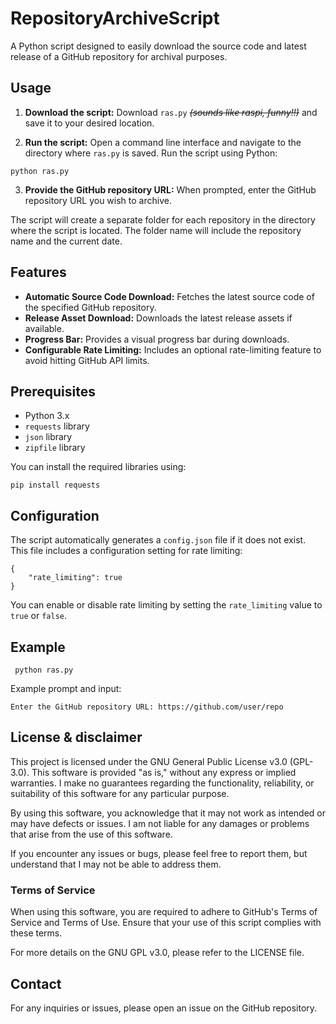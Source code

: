 # RepositoryArchiveScript

A Python script designed to easily download the source code and latest release of a GitHub repository for archival purposes.

## Usage

1. **Download the script:**
   Download `ras.py` ~~_(sounds like raspi, funny!!)_~~ and save it to your desired location.

2. **Run the script:**
   Open a command line interface and navigate to the directory where `ras.py` is saved. Run the script using Python:
```
python ras.py
```

3. **Provide the GitHub repository URL:**
   When prompted, enter the GitHub repository URL you wish to archive.

The script will create a separate folder for each repository in the directory where the script is located. The folder name will include the repository name and the current date.

## Features

- **Automatic Source Code Download:** Fetches the latest source code of the specified GitHub repository.
- **Release Asset Download:** Downloads the latest release assets if available.
- **Progress Bar:** Provides a visual progress bar during downloads.
- **Configurable Rate Limiting:** Includes an optional rate-limiting feature to avoid hitting GitHub API limits.

## Prerequisites

- Python 3.x
- `requests` library
- `json` library
- `zipfile` library

You can install the required libraries using:

    pip install requests

## Configuration

The script automatically generates a `config.json` file if it does not exist. This file includes a configuration setting for rate limiting:

    {
        "rate_limiting": true
    }

You can enable or disable rate limiting by setting the `rate_limiting` value to `true` or `false`.

## Example

     python ras.py

Example prompt and input:

    Enter the GitHub repository URL: https://github.com/user/repo

## License & disclaimer

This project is licensed under the GNU General Public License v3.0 (GPL-3.0). This software is provided "as is," without any express or implied warranties. I make no guarantees regarding the functionality, reliability, or suitability of this software for any particular purpose.

By using this software, you acknowledge that it may not work as intended or may have defects or issues. I am not liable for any damages or problems that arise from the use of this software.

If you encounter any issues or bugs, please feel free to report them, but understand that I may not be able to address them.

### Terms of Service

When using this software, you are required to adhere to GitHub's Terms of Service and Terms of Use. Ensure that your use of this script complies with these terms.

For more details on the GNU GPL v3.0, please refer to the LICENSE file.

## Contact

For any inquiries or issues, please open an issue on the GitHub repository.
